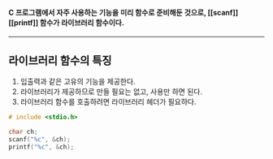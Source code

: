 #### C 프로그램에서 자주 사용하는 기능을 미리 함수로 준비해둔 것으로,  [[scanf]] [[printf]] 함수가 라이브러리 함수이다. ####
____

## 라이브러리 함수의 특징 ##

1. 입출력과 같은 고유의 기능을 제공한다.
2. 라이브러리가 제공하므로 만들 필요는 없고, 사용만 하면 된다.
3. 라이브러리 함수를 호출하려면 라이브러리 헤더가 필요하다.

```c
# include <stdio.h>

char ch;
scanf("%c", &ch);
printf("%c", &ch);
```
